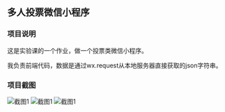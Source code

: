 ## 多人投票微信小程序
### 项目说明
这是实验课的一个作业，做一个投票类微信小程序。

我负责前端代码，数据是通过wx.request从本地服务器直接获取的json字符串。


### 项目截图
![截图1](img/img1)
![截图1](img/img2)
![截图1](img/img3)
